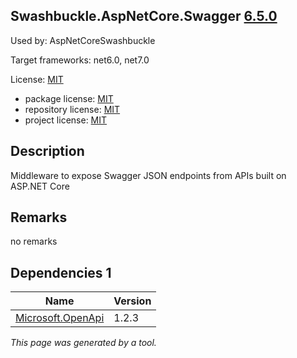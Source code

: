 Swashbuckle.AspNetCore.Swagger [6.5.0](https://www.nuget.org/packages/Swashbuckle.AspNetCore.Swagger/6.5.0)
--------------------

Used by: AspNetCoreSwashbuckle

Target frameworks: net6.0, net7.0

License: [MIT](../../../../licenses/mit) 

- package license: [MIT](https://licenses.nuget.org/MIT) 
- repository license: [MIT](https://github.com/domaindrivendev/Swashbuckle.AspNetCore.git) 
- project license: [MIT](https://github.com/domaindrivendev/Swashbuckle.AspNetCore) 

Description
-----------
Middleware to expose Swagger JSON endpoints from APIs built on ASP.NET Core

Remarks
-----------
no remarks


Dependencies 1
-----------

|Name|Version|
|----------|:----|
|[Microsoft.OpenApi](../../../../packages/nuget.org/microsoft.openapi/1.2.3)|1.2.3|

*This page was generated by a tool.*